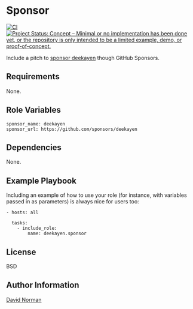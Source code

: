 Sponsor
=======

[![CI](https://github.com/deekayen/ansible-role-sponsor/actions/workflows/ci.yml/badge.svg)](https://github.com/deekayen/ansible-role-sponsor/actions/workflows/ci.yml) [![Project Status: Concept – Minimal or no implementation has been done yet, or the repository is only intended to be a limited example, demo, or proof-of-concept.](https://www.repostatus.org/badges/latest/concept.svg)](https://www.repostatus.org/#concept)

Include a pitch to [sponsor deekayen](https://github.com/sponsors/deekayen) though GitHub Sponsors.

Requirements
------------

None.

Role Variables
--------------

```
sponsor_name: deekayen
sponsor_url: https://github.com/sponsors/deekayen
```


Dependencies
------------

None.

Example Playbook
----------------

Including an example of how to use your role (for instance, with variables passed in as parameters) is always nice for users too:

    - hosts: all

      tasks:
        - include_role:
            name: deekayen.sponsor



License
-------

BSD

Author Information
------------------

[David Norman](https://github.com/deekayen)
